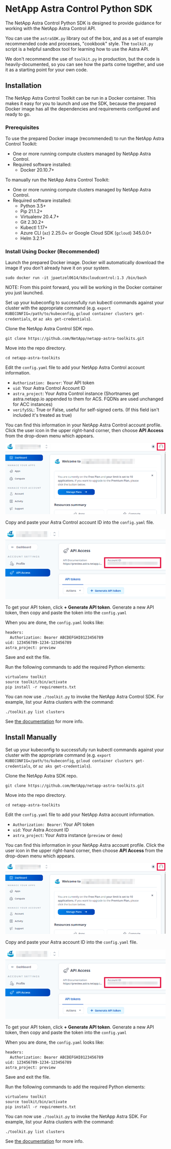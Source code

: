 # NetApp Astra Control Python SDK

The NetApp Astra Control Python SDK is designed to provide guidance for working with the NetApp Astra Control API.

You can use the `astraSDK.py` library out of the box, and as a set of example recommended code and processes, "cookbook" style. The `toolkit.py` script is a helpful sandbox tool for learning how to use the Astra API.

We don't recommend the use of `toolkit.py` in production, but the code is heavily-documented, so you can see how the parts come together, and use it as a starting point for your own code.

## Installation

The NetApp Astra Control Toolkit can be run in a Docker container. This makes it easy for you to launch and use the SDK, because the prepared Docker image has all the dependencies and requirements configured and ready to go.

### Prerequisites

To use the prepared Docker image (recommended) to run the NetApp Astra Control Toolkit:

* One or more running compute clusters managed by NetApp Astra Control.
* Required software installed:
    * Docker 20.10.7+

To manually run the NetApp Astra Control Toolkit:

* One or more running compute clusters managed by NetApp Astra Control.
* Required software installed:
    * Python 3.5+
    * Pip 21.1.2+
    * Virtualenv 20.4.7+
    * Git 2.30.2+
    * Kubectl 1.17+
    * Azure CLI (`az`) 2.25.0+ or Google Cloud SDK (`gcloud`) 345.0.0+
    * Helm 3.2.1+

### Install Using Docker (Recommended)

Launch the prepared Docker image. Docker will automatically download the image if you don't already have it on your system.

```Shell
sudo docker run -it jpaetzel0614/k8scloudcontrol:1.3 /bin/bash
```

NOTE: From this point forward, you will be working in the Docker container you just launched.

Set up your kubeconfig to successfully run kubectl commands against your cluster with the appropriate command (e.g. `export KUBECONFIG=/path/to/kubeconfig`, `gcloud container clusters get-credentials`, or `az aks get-credentials`).

Clone the NetApp Astra Control SDK repo.

```Shell
git clone https://github.com/NetApp/netapp-astra-toolkits.git
```

Move into the repo directory.

```Shell
cd netapp-astra-toolkits
```

Edit the `config.yaml` file to add your NetApp Astra Control account information.

* `Authorization: Bearer`: Your API token
* `uid`: Your Astra Control Account ID
* `astra_project`: Your Astra Control instance (Shortnames get astra.netapp.io appended to them for ACS.  FQDNs are used unchanged for ACC instances)
* `verifySSL`: True or False, useful for self-signed certs. (If this field isn't included it's treated as true)

You can find this information in your NetApp Astra Control account profile. Click the user icon in the upper right-hand corner, then choose **API Access** from the drop-down menu which appears.

![Locate your Astra Control profile](./docs/img/astra-profile.png)

Copy and paste your Astra Control account ID into the `config.yaml` file.

![Locate your Astra Control account ID](./docs/img/astra-account-info.png)

To get your API token, click **+ Generate API token**. Generate a new API token, then copy and paste the token into the `config.yaml`

When you are done, the `config.yaml` looks like:

```Shell
headers:
  Authorization: Bearer ABCDEFGHI0123456789
uid: 123456789-1234-123456789
astra_project: preview
```

Save and exit the file.

Run the following commands to add the required Python elements:

```Shell
virtualenv toolkit
source toolkit/bin/activate
pip install -r requirements.txt
```

You can now use `./toolkit.py` to invoke the NetApp Astra Control SDK. For example, list your Astra clusters with the command:

```Shell
./toolkit.py list clusters
```

See [the documentation](./docs) for more info.

## Install Manually

Set up your kubeconfig to successfully run kubectl commands against your cluster with the appropriate command (e.g. `export KUBECONFIG=/path/to/kubeconfig`, `gcloud container clusters get-credentials`, or `az aks get-credentials`).

Clone the NetApp Astra SDK repo.

```Shell
git clone https://github.com/NetApp/netapp-astra-toolkits.git
```

Move into the repo directory.

```Shell
cd netapp-astra-toolkits
```

Edit the `config.yaml` file to add your NetApp Astra account information.

* `Authorization: Bearer`: Your API token
* `uid`: Your Astra Account ID
* `astra_project`: Your Astra instance (`preview` or `demo`)

You can find this information in your NetApp Astra account profile. Click the user icon in the upper right-hand corner, then choose **API Access** from the drop-down menu which appears.

![Locate your Astra profile](./docs/img/astra-profile.png)

Copy and paste your Astra account ID into the `config.yaml` file.

![Locate your Astra account ID](./docs/img/astra-account-info.png)

To get your API token, click **+ Generate API token**. Generate a new API token, then copy and paste the token into the `config.yaml`

When you are done, the `config.yaml` looks like:

```Shell
headers:
  Authorization: Bearer ABCDEFGHI0123456789
uid: 123456789-1234-123456789
astra_project: preview
```

Save and exit the file.

Run the following commands to add the required Python elements:

```Shell
virtualenv toolkit
source toolkit/bin/activate
pip install -r requirements.txt
```

You can now use `./toolkit.py` to invoke the NetApp Astra SDK. For example, list your Astra clusters with the command:

```Shell
./toolkit.py list clusters
```

See [the documentation](./docs) for more info.
